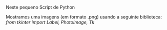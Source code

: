 Neste pequeno Script de Python

Mostramos uma imagens (em formato .png) usando a seguinte biblioteca:
*from tkinter import Label, PhotoImage, Tk*
